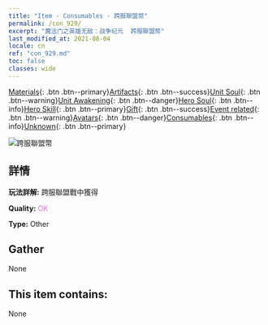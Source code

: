```yaml
---
title: "Item - Consumables - 跨服聯盟幣"
permalink: /con_929/
excerpt: "魔法门之英雄无敌：战争纪元  跨服聯盟幣"
last_modified_at: 2021-08-04
locale: cn
ref: "con_929.md"
toc: false
classes: wide
---
```

 [Materials](/ItemsCN/){: .btn .btn--primary}[Artifacts](/ItemsCN/Artifacts/){: .btn .btn--success}[Unit Soul](/ItemsCN/UnitSoul/){: .btn .btn--warning}[Unit Awakening](/ItemsCN/UnitAwakening/){: .btn .btn--danger}[Hero Soul](/ItemsCN/HeroSoul/){: .btn .btn--info}[Hero Skill](/ItemsCN/HeroSkill/){: .btn .btn--primary}[Gift](/ItemsCN/Gift/){: .btn .btn--success}[Event related](/ItemsCN/Events/){: .btn .btn--warning}[Avatars](/ItemsCN/Avatars/){: .btn .btn--danger}[Consumables](/ItemsCN/Consumables/){: .btn .btn--info}[Unknown](/ItemsCN/Unknown/){: .btn .btn--primary}

 ![跨服聯盟幣](/images/t/i_40017.png)

## 詳情
 **玩法詳解:** 跨服聯盟戰中獲得

 **Quality:** <span style="color: #DA70D6">OK</span>

 **Type:** Other

## Gather

  None

## This item contains:

  None

